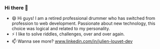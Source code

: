 ### Hi there 👋



- 😄 Hi guys! I am a retired professional drummer who has switched from profession to web development. Passionate about new technology, this choice was logical and related to my personality.
- ⚡ I like to solve riddles, challenges, over and over again.
- 📫 Wanna see more? www.linkedin.com/in/julien-louvet-dev

